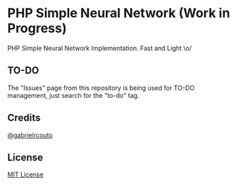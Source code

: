 # PHP Simple Neural Network (Work in Progress)

PHP Simple Neural Network Implementation. Fast and Light \o/

## TO-DO

The "Issues" page from this repository is being used for TO-DO management, just search for the "to-do" tag.

## Credits

[@gabrielrcouto](http://www.twitter.com/gabrielrcouto)

## License

[MIT License](http://gabrielrcouto.mit-license.org/)
